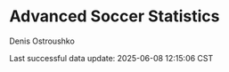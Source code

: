 # Advanced Soccer Statistics
Denis Ostroushko

<!-- gfm -->

Last successful data update: 2025-06-08 12:15:06 CST
